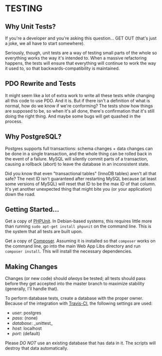 # TESTING


## Why Unit Tests?

If you're a developer and you're asking this question... GET OUT (that's just a 
joke, we all have to start somewhere).

Seriously, though, unit tests are a way of testing small parts of the whole so 
everything works the way it's intended to.  When a massive refactoring happens, 
the tests will ensure that everything will continue to work the way it used to, 
so that backwards-compatibility is maintained.


## PDO Rewrite and Tests


It might seem like a lot of extra work to write all these tests while changing 
all this code to use PDO.  And it is.  But if there isn't a definition of what 
is normal, how do we know if we're conforming?  The tests show how things are 
supposed to be, so when it's all done, there's confirmation that it's still 
doing the right thing.  And maybe some bugs will get quashed in the process.

## Why PostgreSQL?

Postgres supports full transactions: schema changes + data changes can be done 
in a single transaction, and the whole thing can be rolled back in the event of 
a failure.  MySQL will silently commit parts of a transaction, causing a 
rollback (abort) to leave the database in an inconsistent state.

Did you know that even "transactional tables" (InnoDB tables) aren't all that 
safe?  The next ID isn't guaranteed after restarting MySQL because (at least 
some versions of MySQL) will reset that ID to be the max ID of that column. It's 
yet another unexpected thing that might bite you (or your application) down the 
road.


## Getting Started...

Get a copy of [PHPUnit](http://phpunit.de).  In Debian-based systems, this 
requires little more than running ```sudo apt-get install phpunit``` on the 
command line.  This is the system that all tests are built upon.

Get a copy of [Composer](http://getcomposer.org).  Assuming it is installed so 
that ```composer``` works on the command line, go into the main Web App Libs 
directory and run ```composer install```.  This will install the necessary 
dependencies.

## Making Changes

Changes (or new code) should *always* be tested; all tests should pass before 
they get accepted into the master branch to maximize stability (generally, I'll 
handle that).

To perform database tests, create a database with the proper owner.  Because of 
the integration with [Travis-CI](http://travis-ci.org), the following settings 
are used:
 * _user_: postgres
 * _pass_: (none)
 * _database_: \_unittest\_
 * _host_: localhost
 * _port_: (default)

Please _DO NOT_ use an existing database that has data in it.  The scripts will 
destroy that data automatically.